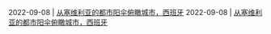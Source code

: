 2022-09-08 | [从塞维利亚的都市阳伞俯瞰城市，西班牙](https://s.cn.bing.net/th?id=OHR.CircumnavigationAnni_ZH-CN6835512993_UHD.jpg) 
2022-09-08 | [从塞维利亚的都市阳伞俯瞰城市，西班牙](/th?id=OHR.CircumnavigationAnni_ZH-CN6835512993_UHD.jpg) 
